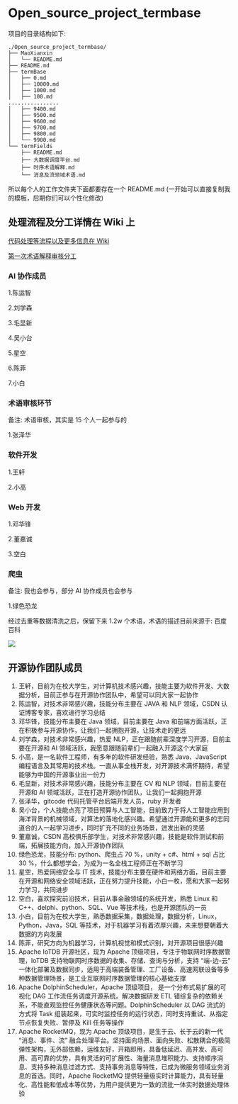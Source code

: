 # Open_source_project_termbase

项目的目录结构如下:

```
./Open_source_project_termbase/
├── MaoXianxin
│   └── README.md
├── README.md
├── termBase
│   ├── 0.md
│   ├── 10000.md
│   ├── 1000.md
│   ├── 100.md
................
│   ├── 9400.md
│   ├── 9500.md
│   ├── 9600.md
│   ├── 9700.md
│   ├── 9800.md
│   └── 9900.md
└── termFields
    ├── README.md
    ├── 大数据调度平台.md
    ├── 时序术语解释.md
    └── 消息及流领域术语.md
```

所以每个人的工作文件夹下面都要存在一个 README.md (一开始可以直接复制我的模板，后期你们可以个性化修改)



## 处理流程及分工详情在 Wiki 上

[代码处理等流程以及更多信息在 Wiki](https://github.com/MaoXianXin/Open_source_project_termbase/wiki/%E6%95%B0%E6%8D%AE%E5%A4%84%E7%90%86%E6%B5%81%E7%A8%8B%E4%BB%A3%E7%A0%81)

[第一次术语解释审核分工](https://github.com/MaoXianXin/Open_source_project_termbase/wiki/%E6%9C%AF%E8%AF%AD%E5%AE%A1%E6%A0%B8%E5%88%86%E5%B7%A5#%E7%AC%AC%E4%B8%80%E6%AC%A1%E6%9C%AF%E8%AF%AD%E8%A7%A3%E9%87%8A%E5%AE%A1%E6%A0%B8%E5%88%86%E5%B7%A5)



### AI 协作成员

1.陈运智

2.刘学森

3.毛显新

4.吴小台

5.星空

6.陈菲

7.小白

### 术语审核环节

备注: 术语审核，其实是 15 个人一起参与的

1.张泽华

### 软件开发

1.王轩

2.小高

### Web 开发

1.邓华锋

2.董嘉诚

3.空白

### 爬虫

备注: 我也会参与，部分 AI 协作成员也会参与

1.绿色恐龙



经过去重等数据清洗之后，保留下来 1.2w 个术语，术语的描述目前来源于: 百度百科

![](https://maoxianxin1996.oss-accelerate.aliyuncs.com/ai/20211224135737.png)



## 开源协作团队成员

1. 王轩，目前为在校大学生，对计算机技术感兴趣，技能主要为软件开发、大数据分析，目前正参与在开源协作团队中，希望可以同大家一起协作
2. 陈运智，对技术非常感兴趣，技能分布主要在 JAVA 和 NLP 领域，CSDN 认证博客专家，喜欢进行学习总结
4. 邓华锋，技能分布主要在 Java 领域，目前主要在 Java 和前端方面活跃，正在积极参与开源协作，让我们一起拥抱开源，让技术走的更远
5. 刘学森，对技术非常感兴趣，热爱 NLP，正在跟随前辈深度学习开源，目前主要在开源和 AI 领域活跃，我愿意跟随前辈们一起融入开源这个大家庭
6. 小高，是一名软件工程师，有多年的软件研发经验，熟悉 Java、JavaScript 编程语言及其常用的技术栈。一直从事全栈开发，对开源技术满怀期待，希望能够为中国的开源事业出一份力
7. 毛显新，对技术非常感兴趣，技能分布主要在 CV 和 NLP 领域，目前主要在开源和 AI 领域活跃，正在打造开源协作团队，让我们一起拥抱开源
8. 张泽华，gitcode 代码托管平台后端开发人员，ruby 开发者
9. 吴小台，个人技能点亮了项目预算与人工智能，目前致力于将人工智能应用到海洋背景的机械领域，对算法的落地化感兴趣。希望通过开源能和更多的志同道合的人一起学习进步，同时扩充不同的业务场景，迸发出新的灵感
10. 董嘉诚，CSDN 高校俱乐部学生，对技术非常感兴趣，技能是软件测试和前端，拓展技能方向，加入开源协作团队
11. 绿色恐龙，技能分布: python、爬虫占 70 %，unity + c#、html + sql 占比 30 %，什么都想学会，为成为一名全栈工程师正在不断学习
12. 星空，热爱网络安全与 IT 技术，技能分布主要在硬件和网络方面，目前主要在开源和网络安全领域活跃，正在努力提升技能，小白一枚，愿和大家一起努力学习，共同进步
13. 空白，喜欢探究前沿技术，目前从事金融领域的系统开发，熟悉 Linux 和 C++、delphi、python、SQL、Vue 等技术栈，也是开源团队的一员
14. 小白，目前为在校大学生，熟悉数据采集，数据处理，数据分析，Linux，Python，Java，SQL 等技术，对于机器学习有着浓厚兴趣，未来想要朝着大数据的方向发展
15. 陈菲，研究方向为机器学习，计算机视觉和模式识别，对开源项目很感兴趣
16. Apache IoTDB 开源社区，现为 Apache 顶级项目，专注于物联网时序数据管理，IoTDB 支持物联网时序数据的收集、存储、查询与分析，支持 “端-边-云” 一体化部署及数据同步，适用于高端装备管理、工厂设备、高速网联设备等多种数据管理场景，是工业互联网时序数据管理的核心基础支撑
17. Apache DolphinScheduler，Apache 顶级项目， 是一个分布式易扩展的可视化 DAG 工作流任务调度开源系统。解决数据研发 ETL 错综复杂的依赖关系，不能直观监控任务健康状态等问题。DolphinScheduler 以 DAG 流式的方式将 Task 组装起来，可实时监控任务的运行状态，同时支持重试、从指定节点恢复失败、暂停及 Kill 任务等操作
18. Apache RocketMQ，现为 Apache 顶级项目，是生于云、长于云的新一代 “消息、事件、流” 融合处理平台。坚持面向场景、面向失败、松散耦合的极简弹性架构，无外部依赖，运维友好，开箱即用，具备低延迟、高并发、高可用、高可靠的优势，具有灵活的可扩展性、海量消息堆积能力、支持顺序消息、支持多种消息过滤方式、支持事务消息等特性，已成为微服务领域业务消息的首选。同时，Apache RocketMQ 提供轻量级实时计算能力，具有轻量化、高性能和低成本等优势，为用户提供更为一致的流批一体实时数据处理体验
